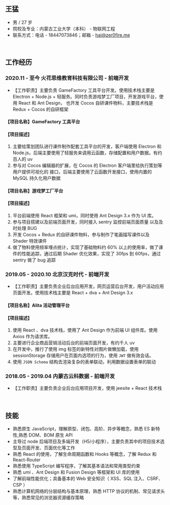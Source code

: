 ## 王猛

- 男 / 27 岁
- 院校及专业：内蒙古工业大学（本科） - 物联网工程
- 联系方式：电话 - 18447073846；邮箱 - hai@zer0fire.me

<br>

## **工作经历**

### **2020.11 - 至今 火花思维教育科技有限公司 - 前端开发** <br>

- 【工作职责】主要负责 GameFactory 工具平台开发。使用技术栈主要是 Electron + Node.js + 轻服务。同时负责游戏梦工厂项目，开发游戏平台，使用 React 和 Ant Design， 也开发 Cocos 自研课件物料，主要技术栈是 Redux + Cocos 的自研框架 <br>

#### 【项⽬名称】**GameFactory ⼯具平台** <br>

#### 【项⽬描述】<br>

1. 主要给策划团队进⾏课件制作配套⼯具平台的开发，客户端使用 Electron 和 Node.js，后端主要使用了轻服务来调用云函数，存储配置和用户数据。有约百人的 uv
2. 参与对 Cocos 编辑器的扩展，在 Cocos 的 Electron 客户端⾥给执⾏策划等⽤户提供可视化的 接⼝，后端主要使用了云函数开发接口，使用内置的 MySQL 持久化用户数据

#### 【项⽬名称】**游戏梦工厂平台** <br>

#### 【项⽬描述】<br>

1. 平台前端使用 React 框架和 umi，同时使用 Ant Design 3.x 作为 UI 库。
2. 参与项目搭建以及前端页面开发，同时接入 sentry 监控前端页面质量 以及及时处理 BUG
3. 开发 Cocos + Redux 的自研课件物料，参与制作了笔画描写课件以及 Shader 特效课件
4. 做了物料使用频率埋点统计，实现了基础物料约 60% 以上的使用率，做了课件的性能追踪，通过后期 Shader 优化效果，实现了 30fps 到 60fps，通过 sentry 做了 bug 追踪

### **2019.05 - 2020.10 北京汉克时代 - 前端开发** <br>

- 【工作职责】主要负责企业后台应用开发，网页运营后台开发，用户活动应用页面开发。使用技术栈主要是 React + dva + Ant Design 3.x <br>

#### 【项目名称】**Alita 活动管理平台** <br>

#### 【项目描述】<br>

1. 使用 React 、dva 技术栈，使用了 Ant Design 作为前端 UI 组件库。使用 Axios 作为请求库。
2. 主要进行企业商品营销活动后台的前端页面开发，有约千人 uv
3. 在开发中，推行了使用 img 标签的新特性对图片做懒加载，使用 sessionStorage 存储用户在页面内选项的行为，使用 `JWT` 做有效会话。
4. 使用 `JSON Schema` 结构去渲染复杂的表单联动，利用数据设置表单的联动

### **2018.05 - 2019.04 内蒙古云科数据 - 前端开发** <br>

- 【工作职责】主要负责企业后台应用项目开发，使用 jeesite + React 技术栈

<br>

## **技能**

- 熟悉原生 JavaScript，理解原型、闭包、高阶、异步等概念，熟悉 ES 新特性,熟悉 DOM、BOM 原生 API
- 主导过 node 后端项目及多端开发（H5/小程序），主要负责其中的项目技术选型及页面开发、页面优化等工作
- 熟悉 React 的使用，了解生命周期函数和 Hooks 等概念，了解 Redux 和 React-Router
- 熟悉使用 TypeScript 编写程序，了解其基本语法和常用类型约束
- 熟悉 umi 、Ant Design 和 Fusion Design 等框架和 UI 库的使用
- 了解前端性能优化；具备基本的 Web 安全知识（ XSS、SQL 注入、CSRF、CSP ）
- 熟悉计算机网络的分层结构与基本原理，熟悉 HTTP 协议的机制、常见请求头等，熟悉常见的浏览器资源缓存策略
